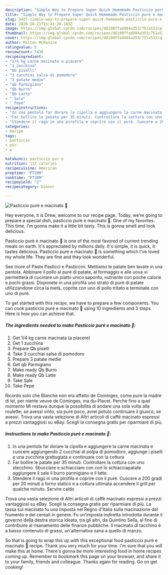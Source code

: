 ```yaml
---
description: "Simple Way to Prepare Super Quick Homemade Pasticcio purè e macinato 🥔"
title: "Simple Way to Prepare Super Quick Homemade Pasticcio purè e macinato 🥔"
slug: 3427-simple-way-to-prepare-super-quick-homemade-pasticcio-pure-e-macinato
date: 2020-10-21T15:41:20.183Z
image: https://img-global.cpcdn.com/recipes/d8190ffad484a353/751x532cq70/pasticcio-pure-e-macinato-🥔-recipe-main-photo.jpg
thumbnail: https://img-global.cpcdn.com/recipes/d8190ffad484a353/751x532cq70/pasticcio-pure-e-macinato-🥔-recipe-main-photo.jpg
cover: https://img-global.cpcdn.com/recipes/d8190ffad484a353/751x532cq70/pasticcio-pure-e-macinato-🥔-recipe-main-photo.jpg
author: Milton McKenzie
ratingvalue: 5
reviewcount: 7436
recipeingredient:
- "1/4 kg carne macinata a piacere"
- "1 zucchina"
- "Qb piselli"
- "3 cucchiai salsa di pomodoro"
- "3 patate medie"
- "qb Parmigiano"
- "Qb Burro"
- "Qb Latte"
- " Sale"
- " Pepe"
recipeinstructions:
- "In una pentola far dorare la cipolla e aggiungere la carne macinata e cuocere aggiungendo 2 cucchiai di polpa di pomodoro, aggiunge i piselli e una zucchina grattugiata e continuare con la cottura"
- "Far bollire le patate per 35 minuti. Controllare la cottura con uno stecchino. Sbucciare e schiacciare con con lo schiacciapatate aggiungere il sale il burro parmigiano e il latte."
- "Stendere il ragù in una pirofila e coprire con il puré. Cuocere a 200 gradi per 20 minuti a forno statico e a cottura ultimata accendere il grill per qualche minuto. Servire caldo"
categories:
- Recipe
tags:
- pasticcio
- pur
- e

katakunci: pasticcio pur e 
nutrition: 137 calories
recipecuisine: American
preptime: "PT28M"
cooktime: "PT38M"
recipeyield: "2"
recipecategory: Dinner

---
```



![Pasticcio purè e macinato 🥔](https://img-global.cpcdn.com/recipes/d8190ffad484a353/751x532cq70/pasticcio-pure-e-macinato-🥔-recipe-main-photo.jpg)

Hey everyone, it is Drew, welcome to our recipe page. Today, we're going to prepare a special dish, pasticcio purè e macinato 🥔. One of my favorites. This time, I'm gonna make it a little bit tasty. This is gonna smell and look delicious.

Pasticcio purè e macinato 🥔 is one of the most favored of current trending meals on earth. It's appreciated by millions daily. It's simple, it is quick, it tastes delicious. Pasticcio purè e macinato 🥔 is something which I've loved my whole life. They are fine and they look wonderful.

See more of Paste Pasticci e Pasticcini. Mettiamo le patate ben lavate in una pentola. Abbinare il pollo al purè di patate, al formaggio e alle uova vi permetterà di cucinare un piatto unico saporito, nutriente con poche calorie e pochi grassi. Disponete in una pirofila uno strato di purè di patate utilizzandone circa la metà, coprite con uno di pollo tritato e terminate con uno di purè.


To get started with this recipe, we have to prepare a few components. You can cook pasticcio purè e macinato 🥔 using 10 ingredients and 3 steps. Here is how you can achieve that.

<!--inarticleads1-->

##### The ingredients needed to make Pasticcio purè e macinato 🥔:

1. Get 1/4 kg carne macinata (a piacere)
1. Get 1 zucchina
1. Prepare Qb piselli
1. Take 3 cucchiai salsa di pomodoro
1. Prepare 3 patate medie
1. Get qb Parmigiano
1. Make ready Qb Burro
1. Make ready Qb Latte
1. Take  Sale
1. Take  Pepe


Ricordo solo che Blanche non era affatto de Cominges, come pure la madre di lei, per niente veuve de Cominges, ma du-Placet. Perche fino a quel momento Mi restava dunque la possibilita di andare una sola volta alla roulette; se avessi vinto, sia pure poco, avrei potuto continuare il giuoco; se avessi. Trova una vasta selezione di Altri articoli di caffè macinato espressi a prezzi vantaggiosi su eBay. Scegli la consegna gratis per riparmiare di più. 

<!--inarticleads2-->

##### Instructions to make Pasticcio purè e macinato 🥔:

1. In una pentola far dorare la cipolla e aggiungere la carne macinata e cuocere aggiungendo 2 cucchiai di polpa di pomodoro, aggiunge i piselli e una zucchina grattugiata e continuare con la cottura
1. Far bollire le patate per 35 minuti. Controllare la cottura con uno stecchino. Sbucciare e schiacciare con con lo schiacciapatate aggiungere il sale il burro parmigiano e il latte.
1. Stendere il ragù in una pirofila e coprire con il puré. Cuocere a 200 gradi per 20 minuti a forno statico e a cottura ultimata accendere il grill per qualche minuto. Servire caldo


Trova una vasta selezione di Altri articoli di caffè macinato espressi a prezzi vantaggiosi su eBay. Scegli la consegna gratis per riparmiare di più. La tassa sul macinato fu una imposta nel Regno d&#39;Italia sulla macinazione del frumento e dei cereali in genere. Fu un&#39;imposta indiretta introdotta durante il governo della destra storica ideata, tra gli altri, da Quintino Sella, al fine di contribuire al risanamento delle finanze pubbliche. Il macinato di tacchino è a basso contenuto di grassi, un&#39;alternativa sana a quello di manzo. 

So that is going to wrap this up with this exceptional food pasticcio purè e macinato 🥔 recipe. Thank you very much for your time. I'm sure that you will make this at home. There's gonna be more interesting food in home recipes coming up. Remember to bookmark this page on your browser, and share it to your family, friends and colleague. Thanks again for reading. Go on get cooking!
